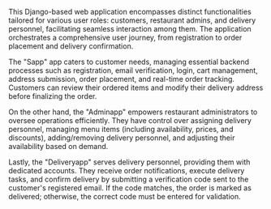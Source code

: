 This Django-based web application encompasses distinct functionalities tailored for various user roles: customers, restaurant admins, and delivery personnel, facilitating seamless interaction among them. The application orchestrates a comprehensive user journey, from registration to order placement and delivery confirmation.

The "Sapp" app caters to customer needs, managing essential backend processes such as registration, email verification, login, cart management, address submission, order placement, and real-time order tracking. Customers can review their ordered items and modify their delivery address before finalizing the order.

On the other hand, the "Adminapp" empowers restaurant administrators to oversee operations efficiently. They have control over assigning delivery personnel, managing menu items (including availability, prices, and discounts), adding/removing delivery personnel, and adjusting their availability based on demand.

Lastly, the "Deliveryapp" serves delivery personnel, providing them with dedicated accounts. They receive order notifications, execute delivery tasks, and confirm delivery by submitting a verification code sent to the customer's registered email. If the code matches, the order is marked as delivered; otherwise, the correct code must be entered for validation.
